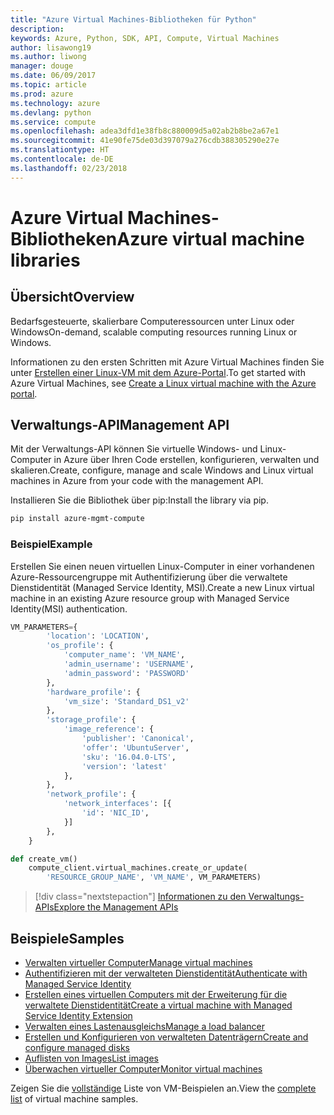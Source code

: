 ```yaml
---
title: "Azure Virtual Machines-Bibliotheken für Python"
description: 
keywords: Azure, Python, SDK, API, Compute, Virtual Machines
author: lisawong19
ms.author: liwong
manager: douge
ms.date: 06/09/2017
ms.topic: article
ms.prod: azure
ms.technology: azure
ms.devlang: python
ms.service: compute
ms.openlocfilehash: adea3dfd1e38fb8c880009d5a02ab2b8be2a67e1
ms.sourcegitcommit: 41e90fe75de03d397079a276cdb388305290e27e
ms.translationtype: HT
ms.contentlocale: de-DE
ms.lasthandoff: 02/23/2018
---
```

# <a name="azure-virtual-machine-libraries"></a><span data-ttu-id="7bc43-103">Azure Virtual Machines-Bibliotheken</span><span class="sxs-lookup"><span data-stu-id="7bc43-103">Azure virtual machine libraries</span></span>

## <a name="overview"></a><span data-ttu-id="7bc43-104">Übersicht</span><span class="sxs-lookup"><span data-stu-id="7bc43-104">Overview</span></span>

<span data-ttu-id="7bc43-105">Bedarfsgesteuerte, skalierbare Computeressourcen unter Linux oder Windows</span><span class="sxs-lookup"><span data-stu-id="7bc43-105">On-demand, scalable computing resources running Linux or Windows.</span></span>

<span data-ttu-id="7bc43-106">Informationen zu den ersten Schritten mit Azure Virtual Machines finden Sie unter [Erstellen einer Linux-VM mit dem Azure-Portal](/azure/virtual-machines/linux/quick-create-portal).</span><span class="sxs-lookup"><span data-stu-id="7bc43-106">To get started with Azure Virtual Machines, see [Create a Linux virtual machine with the Azure portal](/azure/virtual-machines/linux/quick-create-portal).</span></span>

## <a name="management-api"></a><span data-ttu-id="7bc43-107">Verwaltungs-API</span><span class="sxs-lookup"><span data-stu-id="7bc43-107">Management API</span></span>

<span data-ttu-id="7bc43-108">Mit der Verwaltungs-API können Sie virtuelle Windows- und Linux-Computer in Azure über Ihren Code erstellen, konfigurieren, verwalten und skalieren.</span><span class="sxs-lookup"><span data-stu-id="7bc43-108">Create, configure, manage and scale Windows and Linux virtual machines in Azure from your code with the management API.</span></span>

<span data-ttu-id="7bc43-109">Installieren Sie die Bibliothek über pip:</span><span class="sxs-lookup"><span data-stu-id="7bc43-109">Install the library via pip.</span></span>

```bash
pip install azure-mgmt-compute 
```   

### <a name="example"></a><span data-ttu-id="7bc43-110">Beispiel</span><span class="sxs-lookup"><span data-stu-id="7bc43-110">Example</span></span>

<span data-ttu-id="7bc43-111">Erstellen Sie einen neuen virtuellen Linux-Computer in einer vorhandenen Azure-Ressourcengruppe mit Authentifizierung über die verwaltete Dienstidentität (Managed Service Identity, MSI).</span><span class="sxs-lookup"><span data-stu-id="7bc43-111">Create a new Linux virtual machine in an existing Azure resource group with Managed Service Identity(MSI) authentication.</span></span>

```python
VM_PARAMETERS={
        'location': 'LOCATION',
        'os_profile': {
            'computer_name': 'VM_NAME',
            'admin_username': 'USERNAME',
            'admin_password': 'PASSWORD'
        },
        'hardware_profile': {
            'vm_size': 'Standard_DS1_v2'
        },
        'storage_profile': {
            'image_reference': {
                'publisher': 'Canonical',
                'offer': 'UbuntuServer',
                'sku': '16.04.0-LTS',
                'version': 'latest'
            },
        },
        'network_profile': {
            'network_interfaces': [{
                'id': 'NIC_ID',
            }]
        },
    }

def create_vm()
    compute_client.virtual_machines.create_or_update(
        'RESOURCE_GROUP_NAME', 'VM_NAME', VM_PARAMETERS)
```

> [!div class="nextstepaction"]
> [<span data-ttu-id="7bc43-112">Informationen zu den Verwaltungs-APIs</span><span class="sxs-lookup"><span data-stu-id="7bc43-112">Explore the Management APIs</span></span>](/python/api/overview/azure/virtualmachines/management)

## <a name="samples"></a><span data-ttu-id="7bc43-113">Beispiele</span><span class="sxs-lookup"><span data-stu-id="7bc43-113">Samples</span></span>

* <span data-ttu-id="7bc43-114">[Verwalten virtueller Computer][1]</span><span class="sxs-lookup"><span data-stu-id="7bc43-114">[Manage virtual machines][1]</span></span>
* <span data-ttu-id="7bc43-115">[Authentifizieren mit der verwalteten Dienstidentität][2]</span><span class="sxs-lookup"><span data-stu-id="7bc43-115">[Authenticate with Managed Service Identity][2]</span></span>
* <span data-ttu-id="7bc43-116">[Erstellen eines virtuellen Computers mit der Erweiterung für die verwaltete Dienstidentität][3]</span><span class="sxs-lookup"><span data-stu-id="7bc43-116">[Create a virtual machine with Managed Service Identity Extension][3]</span></span>
* <span data-ttu-id="7bc43-117">[Verwalten eines Lastenausgleichs][4]</span><span class="sxs-lookup"><span data-stu-id="7bc43-117">[Manage a load balancer][4]</span></span>
* <span data-ttu-id="7bc43-118">[Erstellen und Konfigurieren von verwalteten Datenträgern][5]</span><span class="sxs-lookup"><span data-stu-id="7bc43-118">[Create and configure managed disks][5]</span></span>
* <span data-ttu-id="7bc43-119">[Auflisten von Images][6]</span><span class="sxs-lookup"><span data-stu-id="7bc43-119">[List images][6]</span></span> 
* <span data-ttu-id="7bc43-120">[Überwachen virtueller Computer][7]</span><span class="sxs-lookup"><span data-stu-id="7bc43-120">[Monitor virtual machines][7]</span></span>

<span data-ttu-id="7bc43-121">Zeigen Sie die [vollständige](https://azure.microsoft.com/resources/samples/?platform=python&term=virtual-machines) Liste von VM-Beispielen an.</span><span class="sxs-lookup"><span data-stu-id="7bc43-121">View the [complete list](https://azure.microsoft.com/resources/samples/?platform=python&term=virtual-machines) of virtual machine samples.</span></span>

[1]: https://azure.microsoft.com/resources/samples/virtual-machines-python-manage/
[2]: https://github.com/Azure-Samples/resource-manager-python-manage-resources-with-msi
[3]: https://github.com/Azure-Samples/compute-python-msi-vm
[4]: https://azure.microsoft.com/resources/samples/network-python-manage-loadbalancer
[5]: ../docs-ref-conceptual/python-sdk-azure-samples-managed-disks.md
[6]: ../docs-ref-conceptual/python-sdk-azure-samples-list-images.md
[7]: ../docs-ref-conceptual/python-sdk-azure-samples-monitor-vms.md